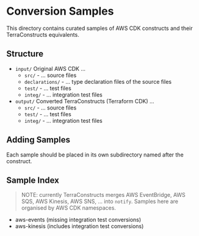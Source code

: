 # Conversion Samples

This directory contains curated samples of AWS CDK constructs and their TerraConstructs equivalents.

## Structure

- `input/` Original AWS CDK ...
  - `src/` - ... source files
  - `declarations/` - ... type declaration files of the source files
  - `test/` - ... test files
  - `integ/` - ... integration test files
- `output/` Converted TerraConstructs (Terraform CDK) ...
  - `src/` -  ... source files
  - `test/` - ... test files
  - `integ/` - ... integration test files

## Adding Samples

Each sample should be placed in its own subdirectory named after the construct.


## Sample Index

> NOTE: currently TerraConstructs merges AWS EventBridge, AWS SQS, AWS Kinesis, AWS SNS, ... into `notify`. Samples here are organised by AWS CDK namespaces.

- aws-events (missing integration test conversions)
- aws-kinesis (includes integration test conversions)
